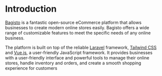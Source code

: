 # Introduction

[Bagisto](https://bagisto.com/en/) is a fantastic open-source eCommerce platform that allows businesses to create modern online stores easily. Bagisto offers a wide range of customizable features to meet the specific needs of any online business.

The platform is built on top of the reliable [Laravel](https://laravel.com/) framework, [Tailwind CSS](https://tailwindcss.com/) and [Vue.js](https://vuejs.org/), a user-friendly JavaScript framework. It provides businesses with a user-friendly interface and powerful tools to manage their online stores, handle inventory and orders, and create a smooth shopping experience for customers